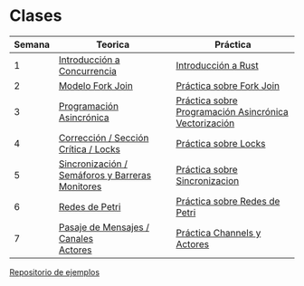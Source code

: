 # Clases

| Semana | Teorica                                                    | Práctica                                                     |
| ------ | ---------------------------------------------------------- | ------------------------------------------------------------ |
| 1      | [Introducción a Concurrencia](./clases/1-introduccion.pdf) | [Introducción a Rust](./clases/1-practica-intro-rust.pdf)    |
| 2      | [Modelo Fork Join](./clases/2-fork-join.pdf)               | [Práctica sobre Fork Join](./clases/2-practica-forkjoin.pdf) |
| 3      | [Programación Asincrónica](./clases/3-async.pdf)           | [Práctica sobre Programación Asincrónica](./clases/3-practica-async.pdf) <br/> [Vectorización](./clases/3-practica-vectorizacion.pdf)|
| 4      | [Corrección / Sección Crítica / Locks](./clases/4-correccion.pdf) | [Práctica sobre Locks](./clases/4-practica-threads-locks.pdf)    |
| 5      | [Sincronización / Semáforos y Barreras](./clases/5-sincronizacion.pdf) <br/> [Monitores](./clases/5-monitores.pdf) | [Práctica sobre Sincronizacion](./clases/5-practica-sincronizacion.pdf)    |
| 6      | [Redes de Petri](./clases/6-petri.pdf) | [Práctica sobre Redes de Petri](./clases/6-practica-petri.pdf)    |
| 7      | [Pasaje de Mensajes / Canales](./clases/7-mensajes-channels.pdf) <br/> [Actores](./clases/7-actores.pdf)| [Práctica Channels y Actores](./clases/7-practica-actores.pdf)    |

[Repositorio de ejemplos](https://github.com/concurrentes-fiuba/ejemplos-concurrentes)

<!--


* [Clase 7](./clases/) 
  * [Fuentes Channels en Rust](./clases/Channels.tar.bz2)
* [Practica Especial - Taller de Testing](./clases/x-practica-testing.pdf) Taller de testing
  * [Fuentes](./clases/x-practica-testing.tar.bz2)
* [Clase 8](./clases/8-distrib.pdf) Concurrencia Distribuida: Algoritmos de Exclusión Mutua - Repaso de Redes. Sockets en UNIX
  * [Fuentes](./clases/8_sockets.tar.bz2)
* [Clase 8 - Práctica](./clases/8-practica-sockets.pdf) Práctica sobre Sockets y Exclusión Mutua distribuida
  * [Fuentes](./clases/practica-sockets.tar.bz2)
* [Clase 9](./clases/9-distrib2.pdf) Concurrencia Distribuida (parte 2): Algoritmos de Elección - Sockets en Rust
* [Clase 9 - Práctica](./clases/9-practica-lider.pdf) Práctica de Algoritmos de Elección
  * [Fuentes](./clases/practica-leader.tar.bz2)
* [Clase 10](./clases/10-distrib3.pdf) Concurrencia Distribuida (parte 3): Transacciones - Deadlocks
* [Clase 10 - Práctica](./clases/10-practica-transacciones-distribuidas.pdf): Transacciones Distribuidas
  * [Fuentes](./clases/practica-transacciones.tar.bz2)
* [Clase 11](./clases/11-ambientes-distrib.pdf). Ambientes Distribuidos.
* [Practica Especial - Lenguajes para concurrencia](./clases/x-practica-golang.pdf) Lenguaje Go
  * [Erlang](./clases/Erlang_Concurrencia_y_tolerancia_a_fallos.pdf). Erlang: Concurrencia y tolerancia a fallos
  * [Fuentes](./clases/practica-golang.tar.bz2)
-->
